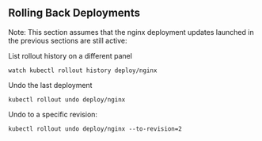 ## Rolling Back Deployments

Note: This section assumes that the nginx deployment updates launched in the previous sections are still active:

List rollout history on a different panel

``` 
watch kubectl rollout history deploy/nginx
```

Undo the last deployment

```
kubectl rollout undo deploy/nginx
```

Undo to a specific revision:

```
kubectl rollout undo deploy/nginx --to-revision=2
```





